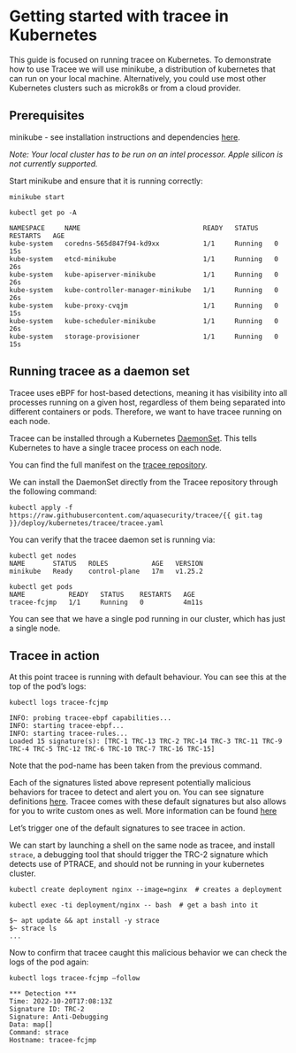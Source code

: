 # Getting started with tracee in Kubernetes 

This guide is focused on running tracee on Kubernetes. To demonstrate how to use Tracee we will use minikube, a distribution of kubernetes that can run on your local machine. Alternatively, you could use most other Kubernetes clusters such as microk8s or from a cloud provider.

## Prerequisites 
 
minikube - see installation instructions and dependencies [here](https://minikube.sigs.k8s.io/docs/start/).

*Note: Your local cluster has to be run on an intel processor. Apple silicon is not currently supported.*
 
Start minikube and ensure that it is running correctly:

``` 
minikube start

```

```
kubectl get po -A

NAMESPACE     NAME                               READY   STATUS    RESTARTS   AGE 
kube-system   coredns-565d847f94-kd9xx           1/1     Running   0          15s 
kube-system   etcd-minikube                      1/1     Running   0          26s 
kube-system   kube-apiserver-minikube            1/1     Running   0          26s 
kube-system   kube-controller-manager-minikube   1/1     Running   0          26s 
kube-system   kube-proxy-cvqjm                   1/1     Running   0          15s 
kube-system   kube-scheduler-minikube            1/1     Running   0          26s 
kube-system   storage-provisioner                1/1     Running   0          15s 
```

## Running tracee as a daemon set

Tracee uses eBPF for host-based detections, meaning it has visibility into all processes running on a given host, regardless of them being separated into different containers or pods. Therefore, we want to have tracee running on each node.

Tracee can be installed through a Kubernetes [DaemonSet](https://kubernetes.io/docs/concepts/workloads/controllers/daemonset/). This tells Kubernetes to have a single tracee process on each node.

You can find the full manifest on the [tracee repository](https://github.com/aquasecurity/tracee/blob/main/deploy/kubernetes/tracee/tracee.yaml).

We can install the DaemonSet directly from the Tracee repository through the following command:

```
kubectl apply -f https://raw.githubusercontent.com/aquasecurity/tracee/{{ git.tag }}/deploy/kubernetes/tracee/tracee.yaml
```

You can verify that the tracee daemon set is running via:

``` 
kubectl get nodes 
NAME       STATUS   ROLES           AGE   VERSION 
minikube   Ready    control-plane   17m   v1.25.2 

kubectl get pods  
NAME           READY   STATUS    RESTARTS   AGE 
tracee-fcjmp   1/1     Running   0          4m11s 
```

You can see that we have a single pod running in our cluster, which has just a single node.  
 
## Tracee in action 

At this point tracee is running with default behaviour. You can see this at the top of the pod’s logs: 

``` 
kubectl logs tracee-fcjmp 

INFO: probing tracee-ebpf capabilities... 
INFO: starting tracee-ebpf... 
INFO: starting tracee-rules... 
Loaded 15 signature(s): [TRC-1 TRC-13 TRC-2 TRC-14 TRC-3 TRC-11 TRC-9 TRC-4 TRC-5 TRC-12 TRC-6 TRC-10 TRC-7 TRC-16 TRC-15]
``` 

Note that the pod-name has been taken from the previous command.

Each of the signatures listed above represent potentially malicious behaviors for tracee to detect and alert you on. You can see signature definitions [here](https://github.com/aquasecurity/tracee/tree/main/signatures). Tracee comes with these default signatures but also allows for you to write custom ones as well. More information can be found [here](../docs/detecting/rules.md)

Let’s trigger one of the default signatures to see tracee in action.

We can start by launching a shell on the same node as tracee, and install `strace`, a debugging tool that should trigger the TRC-2 signature which detects use of PTRACE, and should not be running in your kubernetes cluster.

```
kubectl create deployment nginx --image=nginx  # creates a deployment

kubectl exec -ti deployment/nginx -- bash  # get a bash into it

$~ apt update && apt install -y strace
$~ strace ls
...
```

Now to confirm that tracee caught this malicious behavior we can check the logs of the pod again:

```
kubectl logs tracee-fcjmp –follow

*** Detection ***
Time: 2022-10-20T17:08:13Z
Signature ID: TRC-2
Signature: Anti-Debugging
Data: map[]
Command: strace
Hostname: tracee-fcjmp
```
